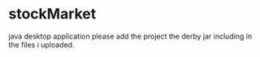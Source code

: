 # stockMarket
java desktop application
please add the project the derby jar including in the files i uploaded.
